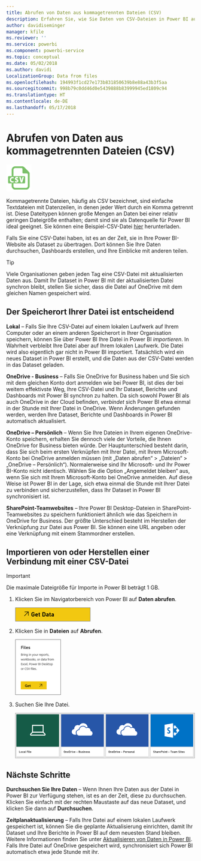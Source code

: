 ```yaml
---
title: Abrufen von Daten aus kommagetrennten Dateien (CSV)
description: Erfahren Sie, wie Sie Daten von CSV-Dateien in Power BI aufrufen
author: davidiseminger
manager: kfile
ms.reviewer: ''
ms.service: powerbi
ms.component: powerbi-service
ms.topic: conceptual
ms.date: 05/02/2018
ms.author: davidi
LocalizationGroup: Data from files
ms.openlocfilehash: 194993f1cd27e173b831850639b8e88a43b3f5aa
ms.sourcegitcommit: 998b79c0dd46d0e5439888b83999945ed1809c94
ms.translationtype: HT
ms.contentlocale: de-DE
ms.lasthandoff: 05/17/2018
---
```

# <a name="get-data-from-comma-separated-value-csv-files"></a>Abrufen von Daten aus kommagetrennten Dateien (CSV)
![](media/service-comma-separated-value-files/csv_icon.png)

Kommagetrennte Dateien, häufig als CSV bezeichnet, sind einfache Textdateien mit Datenzeilen, in denen jeder Wert durch ein Komma getrennt ist. Diese Dateitypen können große Mengen an Daten bei einer relativ geringen Dateigröße enthalten; damit sind sie als Datenquelle für Power BI ideal geeignet. Sie können eine Beispiel-CSV-Datei [hier](http://go.microsoft.com/fwlink/?LinkID=619356) herunterladen.

Falls Sie eine CSV-Datei haben, ist es an der Zeit, sie in Ihre Power BI-Website als Dataset zu übertragen. Dort können Sie Ihre Daten durchsuchen, Dashboards erstellen, und Ihre Einblicke mit anderen teilen.

>[!TIP]
>Viele Organisationen geben jeden Tag eine CSV-Datei mit aktualisierten Daten aus. Damit Ihr Dataset in Power BI mit der aktualisierten Datei synchron bleibt, stellen Sie sicher, dass die Datei auf OneDrive mit dem gleichen Namen gespeichert wird.

## <a name="where-your-file-is-saved-makes-a-difference"></a>Der Speicherort Ihrer Datei ist entscheidend
**Lokal** – Falls Sie Ihre CSV-Datei auf einem lokalen Laufwerk auf Ihrem Computer oder an einem anderen Speicherort in Ihrer Organisation speichern, können Sie über Power BI Ihre Datei in Power BI *importieren*. In Wahrheit verbleibt Ihre Datei aber auf Ihrem lokalen Laufwerk. Die Datei wird also eigentlich gar nicht in Power BI importiert. Tatsächlich wird ein neues Dataset in Power BI erstellt, und die Daten aus der CSV-Datei werden in das Dataset geladen.

**OneDrive - Business** – Falls Sie OneDrive for Business haben und Sie sich mit dem gleichen Konto dort anmelden wie bei Power BI, ist dies der bei weitem effektivste Weg, Ihre CSV-Datei und Ihr Dataset, Berichte und Dashboards mit Power BI synchron zu halten. Da sich sowohl Power BI als auch OneDrive in der Cloud befinden, *verbindet* sich Power BI etwa einmal in der Stunde mit Ihrer Datei in OneDrive. Wenn Änderungen gefunden werden, werden Ihre Dataset, Berichte und Dashboards in Power BI automatisch aktualisiert.

**OneDrive – Persönlich** – Wenn Sie Ihre Dateien in Ihrem eigenen OneDrive-Konto speichern, erhalten Sie dennoch viele der Vorteile, die Ihnen OneDrive for Business bieten würde. Der Hauptunterschied besteht darin, dass Sie sich beim ersten Verknüpfen mit Ihrer Datei, mit Ihrem Microsoft-Konto bei OneDrive anmelden müssen (mit „Daten abrufen“ > „Dateien“ > „OneDrive – Persönlich“). Normalerweise sind Ihr Microsoft- und Ihr Power BI-Konto nicht identisch. Wählen Sie die Option „Angemeldet bleiben“ aus, wenn Sie sich mit Ihrem Microsoft-Konto bei OneDrive anmelden. Auf diese Weise ist Power BI in der Lage, sich etwa einmal die Stunde mit Ihrer Datei zu verbinden und sicherzustellen, dass Ihr Dataset in Power BI synchronisiert ist.

**SharePoint-Teamwebsites** – Ihre Power BI Desktop-Dateien in SharePoint-Teamwebsites zu speichern funktioniert ähnlich wie das Speichern in OneDrive for Business. Der größte Unterschied besteht im Herstellen der Verknüpfung zur Datei aus Power BI. Sie können eine URL angeben oder eine Verknüpfung mit einem Stammordner erstellen.

## <a name="import-or-connect-to-a-csv-file"></a>Importieren von oder Herstellen einer Verbindung mit einer CSV-Datei
>[!IMPORTANT]
>Die maximale Dateigröße für Importe in Power BI beträgt 1 GB.

1. Klicken Sie im Navigatorbereich von Power BI auf **Daten abrufen**.
   
   ![](media/service-comma-separated-value-files/csv_get_data_button.png)
2. Klicken Sie in **Dateien** auf **Abrufen**.
   
   ![](media/service-comma-separated-value-files/csv_files_get.png)
3. Suchen Sie Ihre Datei.
   
   ![](media/service-comma-separated-value-files/csv_find_your_file.png)

## <a name="next-steps"></a>Nächste Schritte
**Durchsuchen Sie Ihre Daten** – Wenn Ihnen Ihre Daten aus der Datei in Power BI zur Verfügung stehen, ist es an der Zeit, diese zu durchsuchen. Klicken Sie einfach mit der rechten Maustaste auf das neue Dataset, und klicken Sie dann auf **Durchsuchen**.

**Zeitplanaktualisierung** – Falls Ihre Datei auf einem lokalen Laufwerk gespeichert ist, können Sie die geplante Aktualisierung einrichten, damit Ihr Dataset und Ihre Berichte in Power BI auf dem neuesten Stand bleiben. Weitere Informationen finden Sie unter [Aktualisieren von Daten in Power BI](refresh-data.md). Falls Ihre Datei auf OneDrive gespeichert wird, synchronisiert sich Power BI automatisch etwa jede Stunde mit ihr.

